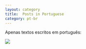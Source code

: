 ```yaml
---
layout: category 
title:  Posts in Portuguese
category: pt-br
---
```


Apenas textos escritos em português:

![](https://media.giphy.com/media/PSKAppO2LH56w/giphy.gif)
